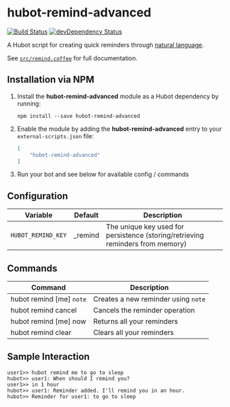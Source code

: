 # hubot-remind-advanced

[![Build Status](https://travis-ci.org/ClaudeBot/hubot-remind-advanced.svg)](https://travis-ci.org/ClaudeBot/hubot-remind-advanced)
[![devDependency Status](https://david-dm.org/ClaudeBot/hubot-remind-advanced/dev-status.svg)](https://david-dm.org/ClaudeBot/hubot-remind-advanced#info=devDependencies)

A Hubot script for creating quick reminders through [natural language](https://github.com/wanasit/chrono).

See [`src/remind.coffee`](src/remind.coffee) for full documentation.


## Installation via NPM

1. Install the __hubot-remind-advanced__ module as a Hubot dependency by running:

    ```
    npm install --save hubot-remind-advanced
    ```

2. Enable the module by adding the __hubot-remind-advanced__ entry to your `external-scripts.json` file:

    ```json
    [
        "hubot-remind-advanced"
    ]
    ```

3. Run your bot and see below for available config / commands


## Configuration

Variable | Default | Description
--- | --- | ---
`HUBOT_REMIND_KEY` | _remind | The unique key used for persistence (storing/retrieving reminders from memory)


## Commands

Command | Description
--- | ---
hubot remind [me] `note` | Creates a new reminder using `note`
hubot remind cancel | Cancels the reminder operation
hubot remind [me] now | Returns all your reminders
hubot remind clear | Clears all your reminders


## Sample Interaction

```
user1>> hubot remind me to go to sleep
hubot>> user1: When should I remind you?
user1>> in 1 hour
hubot>> user1: Reminder added. I'll remind you in an hour.
hubot>> Reminder for user1: to go to sleep
```
